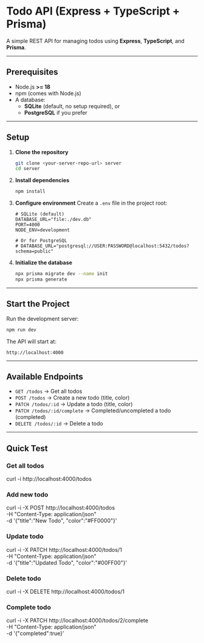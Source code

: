 # Todo API (Express + TypeScript + Prisma)

A simple REST API for managing todos using **Express**, **TypeScript**, and **Prisma**.

---

## Prerequisites

- Node.js **>= 18**
- npm (comes with Node.js)
- A database:
  - **SQLite** (default, no setup required), or
  - **PostgreSQL** if you prefer

---

## Setup

1. **Clone the repository**

   ```bash
   git clone <your-server-repo-url> server
   cd server
   ```

2. **Install dependencies**

   ```bash
   npm install
   ```

3. **Configure environment**
   Create a `.env` file in the project root:

   ```env
   # SQLite (default)
   DATABASE_URL="file:./dev.db"
   PORT=4000
   NODE_ENV=development

   # Or for PostgreSQL
   # DATABASE_URL="postgresql://USER:PASSWORD@localhost:5432/todos?schema=public"
   ```

4. **Initialize the database**

   ```bash
   npx prisma migrate dev --name init
   npx prisma generate
   ```

---

## Start the Project

Run the development server:

```bash
npm run dev
```

The API will start at:

```
http://localhost:4000
```

---

## Available Endpoints

- `GET /todos` → Get all todos
- `POST /todos` → Create a new todo (title, color)
- `PATCH /todos/:id` → Update a todo (title, color)
- `PATCH /todos/:id/complete` → Completed/uncompleted a todo (completed)
- `DELETE /todos/:id` → Delete a todo

---

## Quick Test

### Get all todos

curl -i http://localhost:4000/todos

### Add new todo

curl -i -X POST http://localhost:4000/todos \
 -H "Content-Type: application/json" \
 -d '{"title":"New Todo", "color":"#FF0000"}'

### Update todo

curl -i -X PATCH http://localhost:4000/todos/1 \
 -H "Content-Type: application/json" \
 -d '{"title":"Updated Todo", "color":"#00FF00"}'

### Delete todo

curl -i -X DELETE http://localhost:4000/todos/1

### Complete todo

curl -i -X PATCH http://localhost:4000/todos/2/complete \
 -H "Content-Type: application/json" \
 -d '{"completed":true}'
